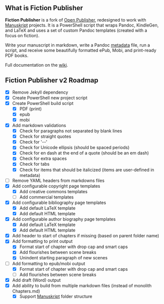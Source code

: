 ## What is Fiction Publisher
**Fiction Publisher** is a fork of [Open Publisher](https://github.com/chrisanthropic/Open-Publisher), redesigned to work with [Manuskript](https://github.com/olivierkes/manuskript) projects. It is a PowerShell script that wraps Pandoc, KindleGen, and LaTeX and uses a set of custom Pandoc templates (created with a focus on fiction).

Write your manuscript in markdown, write a Pandoc [metadata](Metadata-Doc.md) file, run a script, and receive some beautifully formatted ePub, Mobi, and print-ready PDF books.

Full documentation on the [wiki](https://github.com/Blake-Eryx/Fiction-Publisher/wiki).

## Fiction Publisher v2 Roadmap

- [X] Remove Jekyll dependency
- [X] Create PowerShell new project script
- [X] Create PowerShell build script
  - [X] PDF (print)
  - [X] epub
  - [X] mobi
- [X] Add markdown validations
  - [X] Check for paragraphs not separated by blank lines
  - [X] Check for straight quotes
  - [X] Check for '--'
  - [X] Check for Unicode ellipsis (should be spaced periods)
  - [X] Check for en dash at the end of a quote (should be an em dash)
  - [X] Check for extra spaces
  - [X] Check for tabs
  - [X] Check for items that should be italicized (items are user-defined in metadata)
- [ ] Remove YAML headers from markdowns files
- [X] Add configurable copyright page templates
  - [X] Add creative commons templates
  - [ ] Add commercial templates
- [X] Add configurable bibliography page templates
  - [X] Add default LaTeX template
  - [X] Add default HTML template
- [X] Add configurable author biography page templates
  - [X] Add default LaTeX template
  - [X] Add default HTML template
- [X] Add header to start of chapters if missing (based on parent folder name)
- [X] Add formatting to print output
  - [X] Format start of chapter with drop cap and smart caps
  - [X] Add flourishes between scene breaks
  - [X] Unindent starting paragraph of new scenes
- [ ] Add formatting to epub/mobi output
  - [X] Format start of chapter with drop cap and smart caps
  - [ ] Add flourishes between scene breaks
- [X] Add draft (Word) output
- [X] Add ability to build from multiple markdown files (instead of monolith Chapters.md)
  - [X] Support [Manuskript](https://github.com/olivierkes/manuskript) folder structure
